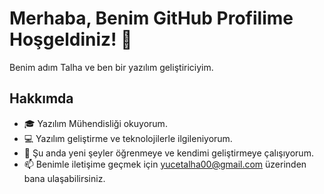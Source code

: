 # Merhaba, Benim GitHub Profilime Hoşgeldiniz! 👋

Benim adım Talha ve ben bir yazılım geliştiriciyim.

## Hakkımda

- 🎓 Yazılım Mühendisliği okuyorum.
- 💻 Yazılım geliştirme ve teknolojilerle ilgileniyorum.
- 🌱 Şu anda yeni şeyler öğrenmeye ve kendimi geliştirmeye çalışıyorum.
- 📫 Benimle iletişime geçmek için yucetalha00@gmail.com üzerinden bana ulaşabilirsiniz.


